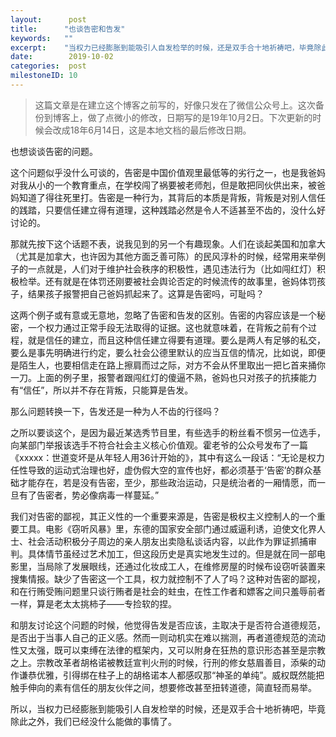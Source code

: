 ```yaml
---
layout:      post
title:      "也谈告密和告发"
keywords:   ""
excerpt:    "当权力已经膨胀到能吸引人自发检举的时候，还是双手合十地祈祷吧，毕竟除此之外，我们已经没什么能做的事情了。"
date:        2019-10-02
categories:  post
milestoneID: 10
---
```


> 这篇文章是在建立这个博客之前写的，好像只发在了微信公众号上。这次备份到博客上，做了点微小的修改，日期写的是19年10月2日。下次更新的时候会改成18年6月14日，这是本地文档的最后修改日期。

也想谈谈告密的问题。

这个问题似乎没什么可谈的，告密是中国价值观里最低等的劣行之一，也是我爸妈对我从小的一个教育重点，在学校闯了祸要被老师剋，但是敢把同伙供出来，被爸妈知道了得往死里打。告密是一种行为，其背后的本质是背叛，背叛是对别人信任的践踏，只要信任建立得有道理，这种践踏必然是令人不适甚至不齿的，没什么好讨论的。

那就先按下这个话题不表，说我见到的另一个有趣现象。人们在谈起美国和加拿大（尤其是加拿大，也许因为其他方面乏善可陈）的民风淳朴的时候，经常用来举例子的一点就是，人们对于维护社会秩序的积极性，遇见违法行为（比如闯红灯）积极检举。还有就是在体罚还刚要被社会舆论否定的时候流传的故事里，爸妈体罚孩子，结果孩子报警把自己爸妈抓起来了。这算是告密吗，可耻吗？

这两个例子或有意或无意地，忽略了告密和告发的区别。告密的内容应该是一个秘密，一个权力通过正常手段无法取得的证据。这也就意味着，在背叛之前有个过程，就是信任的建立，而且这种信任建立得要有道理。要么是两人有足够的私交，要么是事先明确进行约定，要么社会公德里默认的应当互信的情况，比如说，即便是陌生人，也要相信走在路上擦肩而过之际，对方不会从怀里取出一把匕首来捅你一刀。上面的例子里，报警者跟闯红灯的傻逼不熟，爸妈也只对孩子的抗揍能力有“信任”，所以并不存在背叛，只能算是告发。

那么问题转换一下，告发还是一种为人不齿的行径吗？

之所以要谈这个，是因为最近某选秀节目里，有些选手的粉丝看不惯另一位选手，向某部门举报该选手不符合社会主义核心价值观。霍老爷的公众号发布了一篇《xxxxx：世道变坏是从年轻人用36计开始的》，其中有这么一段话：“无论是权力任性导致的运动式治理也好，虚伪假大空的宣传也好，都必须基于‘告密’的群众基础才能存在，若是没有告密，至少，那些政治运动，只是统治者的一厢情愿，而一旦有了告密者，势必像病毒一样蔓延。”

我们对告密的鄙视，其正义性的一个重要来源是，告密是极权主义控制人的一个重要工具。电影《窃听风暴》里，东德的国家安全部门通过威逼利诱，迫使文化界人士、社会活动积极分子周边的亲人朋友出卖隐私谈话内容，以此作为罪证抓捕审判。具体情节虽经过艺术加工，但这段历史是真实地发生过的。但是就在同一部电影里，当局除了发展眼线，还通过化妆成工人，在维修房屋的时候布设窃听装置来搜集情报。缺少了告密这一个工具，权力就控制不了人了吗？这种对告密的鄙视，和在行贿受贿问题里只谈行贿者是社会的蛀虫，在性工作者和嫖客之间只羞辱前者一样，算是老太太挑柿子——专捡软的捏。

和朋友讨论这个问题的时候，他觉得告发是否应该，主取决于是否符合道德规范，是否出于当事人自己的正义感。然而一则动机实在难以揣测，再者道德规范的流动性又太强，既可以束缚在法律的框架内，又可以附身在狂热的意识形态甚至是宗教之上。宗教改革者胡格诺被教廷宣判火刑的时候，行刑的修女慈眉善目，添柴的动作谦恭优雅，引得绑在柱子上的胡格诺本人都感叹那“神圣的单纯”。威权既然能把触手伸向的素有信任的朋友伙伴之间，想要修改甚至扭转道德，简直轻而易举。

所以，当权力已经膨胀到能吸引人自发检举的时候，还是双手合十地祈祷吧，毕竟除此之外，我们已经没什么能做的事情了。
